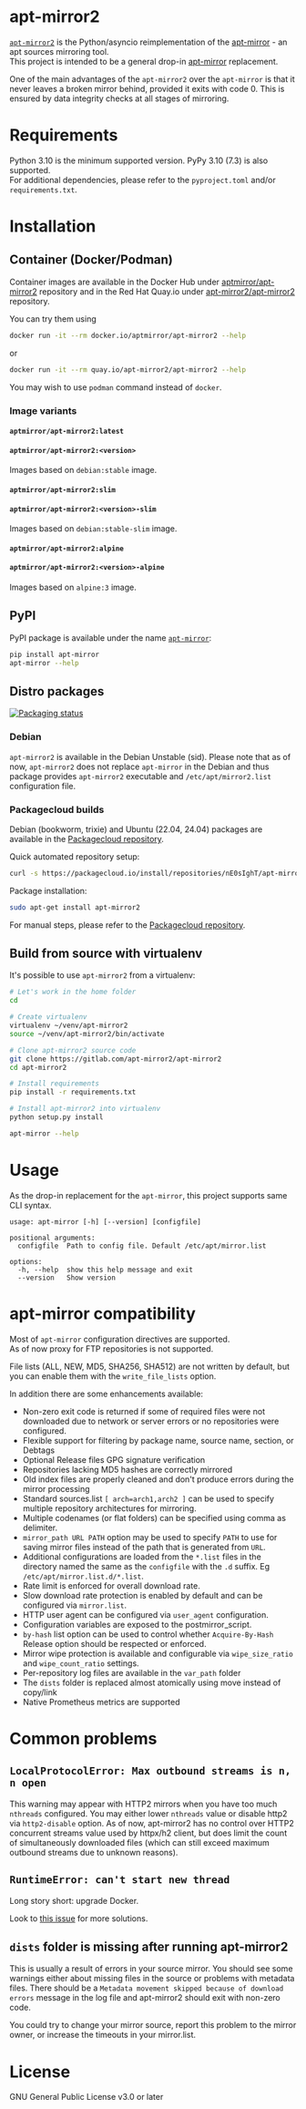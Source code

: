 # apt-mirror2

[`apt-mirror2`](https://gitlab.com/apt-mirror2/apt-mirror2) is the Python/asyncio reimplementation of the
[apt-mirror](https://github.com/apt-mirror/apt-mirror) - an apt sources mirroring
tool.  
This project is intended to be a general drop-in [apt-mirror](https://github.com/apt-mirror/apt-mirror) replacement.  

One of the main advantages of the `apt-mirror2` over the `apt-mirror` is that it never leaves a broken mirror behind, provided it exits with code 0.
This is ensured by data integrity checks at all stages of mirroring.

# Requirements

Python 3.10 is the minimum supported version. PyPy 3.10 (7.3) is also supported.  
For additional dependencies, please refer to the `pyproject.toml` and/or `requirements.txt`.

# Installation
## Container (Docker/Podman)

Container images are available in the Docker Hub under [aptmirror/apt-mirror2](https://hub.docker.com/r/aptmirror/apt-mirror2) repository and in the
Red Hat Quay.io under [apt-mirror2/apt-mirror2](https://quay.io/repository/apt-mirror2/apt-mirror2) repository.

You can try them using

```bash
docker run -it --rm docker.io/aptmirror/apt-mirror2 --help
```

or

```bash
docker run -it --rm quay.io/apt-mirror2/apt-mirror2 --help
```

You may wish to use `podman` command instead of `docker`.

### Image variants
#### `aptmirror/apt-mirror2:latest`
#### `aptmirror/apt-mirror2:<version>`

Images based on `debian:stable` image.

#### `aptmirror/apt-mirror2:slim`
#### `aptmirror/apt-mirror2:<version>-slim`

Images based on `debian:stable-slim` image.

#### `aptmirror/apt-mirror2:alpine`
#### `aptmirror/apt-mirror2:<version>-alpine`

Images based on `alpine:3` image.

## PyPI

PyPI package is available under the name [`apt-mirror`](https://pypi.org/project/apt-mirror/):

```bash
pip install apt-mirror
apt-mirror --help
```

## Distro packages

[![Packaging status](https://repology.org/badge/vertical-allrepos/apt-mirror2.svg)](https://repology.org/project/apt-mirror2/versions)

### Debian

`apt-mirror2` is available in the Debian Unstable (sid). Please note that as of now, `apt-mirror2` does not
replace `apt-mirror` in the Debian and thus package provides `apt-mirror2` executable and
`/etc/apt/mirror2.list` configuration file.

### Packagecloud builds

Debian (bookworm, trixie) and Ubuntu (22.04, 24.04) packages are available in the [Packagecloud repository](https://packagecloud.io/nE0sIghT/apt-mirror2).

Quick automated repository setup:

```sh
curl -s https://packagecloud.io/install/repositories/nE0sIghT/apt-mirror2/script.deb.sh | sudo bash
```

Package installation:

```sh
sudo apt-get install apt-mirror2
```

For manual steps, please refer to the [Packagecloud repository](https://packagecloud.io/nE0sIghT/apt-mirror2).

## Build from source with virtualenv

It's possible to use `apt-mirror2` from a virtualenv:

```bash
# Let's work in the home folder
cd

# Create virtualenv
virtualenv ~/venv/apt-mirror2
source ~/venv/apt-mirror2/bin/activate

# Clone apt-mirror2 source code
git clone https://gitlab.com/apt-mirror2/apt-mirror2
cd apt-mirror2

# Install requirements
pip install -r requirements.txt

# Install apt-mirror2 into virtualenv
python setup.py install

apt-mirror --help
```

# Usage

As the drop-in replacement for the `apt-mirror`, this project supports same CLI syntax.

```
usage: apt-mirror [-h] [--version] [configfile]

positional arguments:
  configfile  Path to config file. Default /etc/apt/mirror.list

options:
  -h, --help  show this help message and exit
  --version   Show version
```

# apt-mirror compatibility

Most of `apt-mirror` configuration directives are supported.  
As of now proxy for FTP repositories is not supported.  

File lists (ALL, NEW, MD5, SHA256, SHA512) are not written by default, but you can enable them with the `write_file_lists` option.

In addition there are some enhancements available:

- Non-zero exit code is returned if some of required files were not downloaded due to network or server errors or
  no repositories were configured.
- Flexible support for filtering by package name, source name, section, or Debtags
- Optional Release files GPG signature verification
- Repositories lacking MD5 hashes are correctly mirrored
- Old index files are properly cleaned and don't produce errors during the mirror processing
- Standard sources.list `[ arch=arch1,arch2 ]` can be used to specify multiple repository architectures for mirroring.
- Multiple codenames (or flat folders) can be specified using comma as delimiter.
- `mirror_path URL PATH` option may be used to specify `PATH` to use for saving mirror files instead of the path that is generated from `URL`.
- Additional configurations are loaded from the `*.list` files in the directory named the same as the `configfile` with the `.d` suffix. Eg `/etc/apt/mirror.list.d/*.list`.
- Rate limit is enforced for overall download rate.
- Slow download rate protection is enabled by default and can be configured via `mirror.list`.
- HTTP user agent can be configured via `user_agent` configuration.
- Configuration variables are exposed to the postmirror_script.
- `by-hash` list option can be used to control whether `Acquire-By-Hash` Release option should be respected or enforced.
- Mirror wipe protection is available and configurable via `wipe_size_ratio` and `wipe_count_ratio` settings.
- Per-repository log files are available in the `var_path` folder
- The `dists` folder is replaced almost atomically using move instead of copy/link
- Native Prometheus metrics are supported

# Common problems
## `LocalProtocolError: Max outbound streams is n, n open`

This warning may appear with HTTP2 mirrors when you have too much `nthreads` configured. You may either
lower `nthreads` value or disable http2 via `http2-disable` option. As of now, apt-mirror2 has no control over HTTP2 concurrent streams value used by
httpx/h2 client, but does limit the count of simultaneously downloaded files (which can still exceed maximum outbound streams due to unknown reasons).

## `RuntimeError: can't start new thread`

Long story short: upgrade Docker.

Look to [this issue](https://gitlab.com/apt-mirror2/apt-mirror2/-/issues/33#note_2377422047) for more solutions.

## `dists` folder is missing after running apt-mirror2

This is usually a result of errors in your source mirror. You should see some warnings either about missing files in the source or problems with metadata files.
There should be a `Metadata movement skipped because of download errors` message in the log file and apt-mirror2 should exit with non-zero code.

You could try to change your mirror source, report this problem to the mirror owner, or increase the timeouts in your mirror.list.

# License

GNU General Public License v3.0 or later
